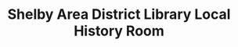 ---
layout: repo
title: "Shelby Area District Library Local History Room"
id: 4268
permalink: repos/4268/
---
